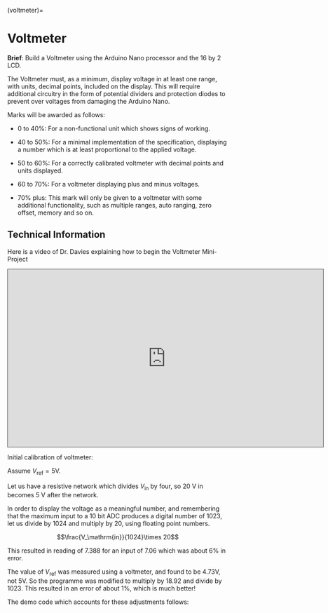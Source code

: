 (voltmeter)=
# Voltmeter

**Brief**: Build a Voltmeter using the Arduino Nano processor and the 16 by 2 LCD.

The Voltmeter must, as a minimum, display voltage in at least one range, with units, decimal points, included on the display. This will require additional circuitry in the form of potential dividers and protection diodes to prevent over voltages from damaging the Arduino Nano.

Marks will be awarded as follows:

- 0 to 40%: For a non-functional unit which shows signs of working.

- 40 to 50%: For a minimal implementation of the specification, displaying a number which is at least proportional to the applied voltage.

- 50 to 60%: For a correctly calibrated voltmeter with decimal points and units displayed.

- 60 to 70%: For a voltmeter displaying plus and minus voltages.

- 70% plus: This mark will only be given to a voltmeter with some additional functionality, such as multiple ranges, auto ranging, zero offset, memory and so on.

## Technical Information

Here is a video of Dr. Davies explaining how to begin the Voltmeter Mini-Project

<iframe src="https://swanseauniversity.cloud.panopto.eu/Panopto/Pages/Embed.aspx?id=6854ee6c-cad9-43aa-bc64-b0c2010754b1&autoplay=false&offerviewer=true&showtitle=true&showbrand=true&captions=true&interactivity=all" height="405" width="720" style="border: 1px solid #464646;" allowfullscreen allow="autoplay" aria-label="Panopto Embedded Video Player"></iframe>

Initial calibration of voltmeter:

Assume $V_\mathrm{ref} = 5$V.

Let us have a resistive network which divides $V_\mathrm{in}$ by four, so 20 V in becomes 5 V after the network.

In order to display the voltage as a meaningful number, and remembering that the maximum input to a 10 bit ADC
produces a digital number of 1023, let us divide by 1024 and multiply by 20, using floating point numbers.

$$\frac{V_\mathrm{in}}{1024}\times 20$$

This resulted in reading of $7.388$ for an input of $7.06$ which was about 6% in error.

The value of $V_\mathrm{ref}$ was measured using a voltmeter, and found to be $4.73$V, not 5V.
So the programme was modified to multiply by $18.92$ and divide by $1023$.
This resulted in an error of about 1%, which is much better!

The demo code which accounts for these adjustments follows:

<script src="https://gist.github.com/cpjobling/1326229ed9e42f174d541fb8a1d64824.js"></script>

```python

```
